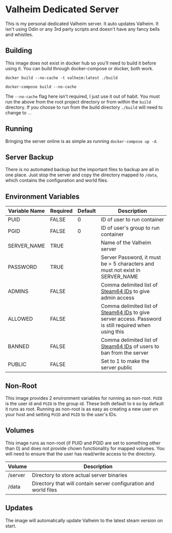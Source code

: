 # Valheim Dedicated Server
This is my personal dedicated Valheim server. It auto updates Valheim.
It isn't using Odin or any 3rd party scripts and doesn't have any fancy bells
and whistles.

## Building
This image does not exist in docker hub so you'll need to build it before using it.
You can build through docker-compose or docker, both work.

```shell
docker build --no-cache -t valheim:latest ./build
```

```shell
docker-compose build --no-cache
```

The `--no-cache` flag here isn't required, I just use it out of habit. You must run
the above from the root project directory or from within the `build` directory. If
you choose to run from the build directory `./build` will need to change to `.`.

## Running
Bringing the server online is as simple as running `docker-compose up -d`.

## Server Backup
There is no automated backup but the important files to backup are all in one place.
Just stop the server and copy the directory mapped to `/data`, which contains the
configuration and world files.

## Environment Variables

| Variable Name | Required | Default | Description |
| ------------- | -------- | ------- | ----------- |
| PUID | FALSE | 0 | ID of user to run container |
| PGID | FALSE | 0 | ID of user's group to run container |
| SERVER_NAME | TRUE | | Name of the Valheim server |
| PASSWORD | TRUE | | Server Password, it must be > 5 characters and must not exist in SERVER_NAME |
| ADMINS | FALSE | | Comma delimited list of [Steam64 IDs](https://steamid.io/) to give admin access |
| ALLOWED | FALSE | | Comma delimited list of [Steam64 IDs](https://steamid.io/) to give server access. Password is still required when using this |
| BANNED | FALSE | | Comma delimited list of [Steam64 IDs](https://steamid.io/) of users to ban from the server |
| PUBLIC | FALSE | | Set to 1 to make the server public |

## Non-Root
This image provides 2 environment variables for running as non-root. `PUID` is the user id and `PGID` is the group id.
These both default to `0` so by default it runs as root. Running as non-root is as easy as creating a new user on your host
and setting `PUID` and `PGID` to the user's IDs.

## Volumes
This image runs as non-root (if PUID and PGID are set to something other than 0) and does not provide chown functionality
for mapped volumes. You will need to ensure that the user has read/write access to the directory.

| Volume | Description |
| ------ | ----------- |
| /server | Directory to store actual server binaries |
| /data | Directory that will contain server configuration and world files |

## Updates
The image will automatically update Valheim to the latest steam version on start.
